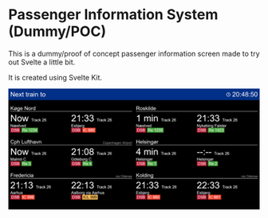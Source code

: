 # Passenger Information System (Dummy/POC)


This is a dummy/proof of concept passenger information screen made to try out Svelte a little bit.

It is created using Svelte Kit.


![Example picture](/demo.png)
